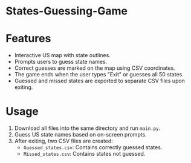 # States-Guessing-Game

# Features 
- Interactive US map with state outlines.
- Prompts users to guess state names.
- Correct guesses are marked on the map using CSV coordinates.
- The game ends when the user types "Exit" or guesses all 50 states.
- Guessed and missed states are exported to separate CSV files upon exiting.
# Usage 
1. Download all files into the same directory and run `main.py`.
2. Guess US state names based on on-screen prompts.
3. After exiting, two CSV files are created:
   - `Guessed_states.csv`: Contains correctly guessed states.
   - `Missed_states.csv`: Contains states not guessed.

